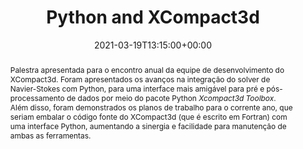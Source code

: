 ---
title: "Python and XCompact3d"
event: XCompact3d 2021 Online Developer Meeting
event_url: https://www.incompact3d.com/events

location: Online

abstract: "Palestra apresentada para o encontro anual da equipe de desenvolvimento do XCompact3d. Foram apresentados os avanços na integração do solver de Navier-Stokes com Python, para uma interface mais amigável para pré e pós-processamento de dados por meio do pacote Python *Xcompact3d Toolbox*. Além disso, foram demonstrados os planos de trabalho para o corrente ano, que seriam embalar o código fonte do XCompact3d (que é escrito em Fortran) com uma interface Python, aumentando a sinergia e facilidade para manutenção de ambas as ferramentas."

# Summary. An optional shortened abstract.
summary: "Palestra para o encontro anual da equipe de desenvolvimento do XCompact3d. Apresentando os avanços na integração do solver de Navier-Stokes com Python, para uma interface mais amigável com os usuários por meio do pacote Python *Xcompact3d Toolbox*, além dos planos futuros para embalar o código fonte em Fortan do XCompact3d com uma interface Python, aumentando a sinergia e facilidade para manutenção de ambas as ferramentas."

# Talk start and end times.
#   End time can optionally be hidden by prefixing the line with `#`.

date: 2021-03-19T13:15:00+00:00
date_end: 2021-03-19T13:30:00+00:00
all_day: false

# Schedule page publish date (NOT talk date).
publishDate: 2021-03-19T12:00:00-03:00

tags:
  - CFD
  - HPC
  - Python
  - Xcompact3d

# Is this a featured talk? (true/false)
featured: false

# links:
# - icon: twitter
#   icon_pack: fab
#   name: Slides
#   url: https://twitter.com/incompact3d
url_code: ""
url_pdf: ""
url_slides: "https://www.fschuch.com/en/slides/2021-x3d-dev-meeting/"
url_video: ""

# Markdown Slides (optional).
#   Associate this talk with Markdown slides.
#   Simply enter your slide deck's filename without extension.
#   E.g. `slides = "example-slides"` references `content/slides/example-slides.md`.
#   Otherwise, set `slides = ""`.
slides:

# Projects (optional).
#   Associate this post with one or more of your projects.
#   Simply enter your project's folder or file name without extension.
#   E.g. `projects = ["internal-project"]` references `content/project/deep-learning/index.md`.
#   Otherwise, set `projects = []`.
projects: ['xcompact3d-toolbox', 'xcompact3d']
---